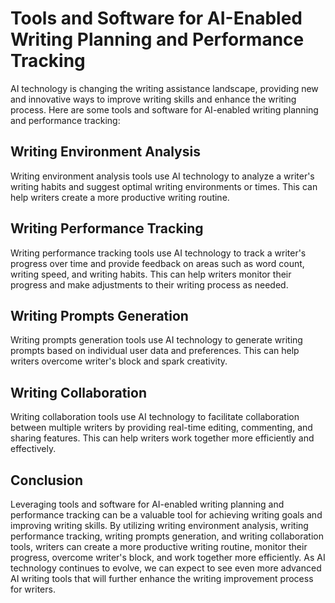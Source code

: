 Tools and Software for AI-Enabled Writing Planning and Performance Tracking
==========================================================================================================================================

AI technology is changing the writing assistance landscape, providing new and innovative ways to improve writing skills and enhance the writing process. Here are some tools and software for AI-enabled writing planning and performance tracking:

Writing Environment Analysis
----------------------------

Writing environment analysis tools use AI technology to analyze a writer's writing habits and suggest optimal writing environments or times. This can help writers create a more productive writing routine.

Writing Performance Tracking
----------------------------

Writing performance tracking tools use AI technology to track a writer's progress over time and provide feedback on areas such as word count, writing speed, and writing habits. This can help writers monitor their progress and make adjustments to their writing process as needed.

Writing Prompts Generation
--------------------------

Writing prompts generation tools use AI technology to generate writing prompts based on individual user data and preferences. This can help writers overcome writer's block and spark creativity.

Writing Collaboration
---------------------

Writing collaboration tools use AI technology to facilitate collaboration between multiple writers by providing real-time editing, commenting, and sharing features. This can help writers work together more efficiently and effectively.

Conclusion
----------

Leveraging tools and software for AI-enabled writing planning and performance tracking can be a valuable tool for achieving writing goals and improving writing skills. By utilizing writing environment analysis, writing performance tracking, writing prompts generation, and writing collaboration tools, writers can create a more productive writing routine, monitor their progress, overcome writer's block, and work together more efficiently. As AI technology continues to evolve, we can expect to see even more advanced AI writing tools that will further enhance the writing improvement process for writers.
